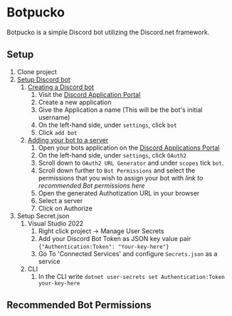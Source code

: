 # Botpucko
Botpucko is a simple Discord bot utilizing the Discord.net framework.

## Setup
1. Clone project
2. [Setup Discord bot](https://discordnet.dev/guides/getting_started/first-bot.html)
   1. [Creating a Discord bot](https://discordnet.dev/guides/getting_started/first-bot.html#creating-a-discord-bot)
      1. Visit the [Discord Application Portal](https://discord.com/developers/applications/)
      2. Create a new application
      3. Give the Application a name (This will be the bot's initial username)
      4. On the left-hand side, under `settings`, click `bot`
      5. Click `add bot`
   2. [Adding your bot to a server](https://discordnet.dev/guides/getting_started/first-bot.html#adding-your-bot-to-a-server)
      1. Open your bots application on the [Discord Applications Portal](https://discord.com/developers/applications/)
      2. On the left-hand side, under `settings`, click `OAuth2`
      3. Scroll down to `OAuth2 URL Generator` and under `scopes` tick `bot`.
      4. Scroll down further to `Bot Permissions` and select the permissions that you wish to assign your bot with *link to recommended Bot permissions here*
      5. Open the generated Authotization URL in your browser
      6. Select a server
      7. Click on Authorize
3. Setup Secret.json
   1. Visual Studio 2022
      1. Right click project -> Manage User Secrets
      2. Add your Discord Bot Token as JSON key value pair `{"Authentication:Token": "Your-key-here"}`
      3. Go To 'Connected Services' and configure `Secrets.json` as a service
   2. CLI
      1. In the CLI write `dotnet user-secrets set Authentication:Token your-key-here`

## Recommended Bot Permissions
